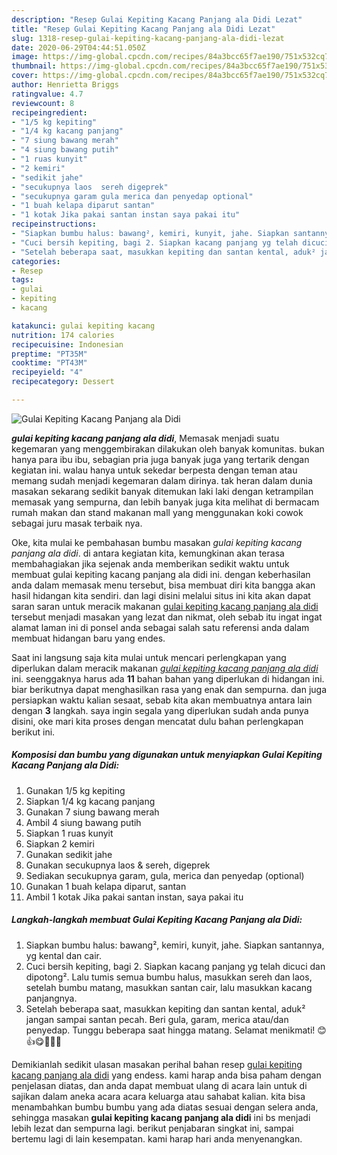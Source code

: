 ```yaml
---
description: "Resep Gulai Kepiting Kacang Panjang ala Didi Lezat"
title: "Resep Gulai Kepiting Kacang Panjang ala Didi Lezat"
slug: 1318-resep-gulai-kepiting-kacang-panjang-ala-didi-lezat
date: 2020-06-29T04:44:51.050Z
image: https://img-global.cpcdn.com/recipes/84a3bcc65f7ae190/751x532cq70/gulai-kepiting-kacang-panjang-ala-didi-foto-resep-utama.jpg
thumbnail: https://img-global.cpcdn.com/recipes/84a3bcc65f7ae190/751x532cq70/gulai-kepiting-kacang-panjang-ala-didi-foto-resep-utama.jpg
cover: https://img-global.cpcdn.com/recipes/84a3bcc65f7ae190/751x532cq70/gulai-kepiting-kacang-panjang-ala-didi-foto-resep-utama.jpg
author: Henrietta Briggs
ratingvalue: 4.7
reviewcount: 8
recipeingredient:
- "1/5 kg kepiting"
- "1/4 kg kacang panjang"
- "7 siung bawang merah"
- "4 siung bawang putih"
- "1 ruas kunyit"
- "2 kemiri"
- "sedikit jahe"
- "secukupnya laos  sereh digeprek"
- "secukupnya garam gula merica dan penyedap optional"
- "1 buah kelapa diparut santan"
- "1 kotak Jika pakai santan instan saya pakai itu"
recipeinstructions:
- "Siapkan bumbu halus: bawang², kemiri, kunyit, jahe. Siapkan santannya, yg kental dan cair."
- "Cuci bersih kepiting, bagi 2. Siapkan kacang panjang yg telah dicuci dan dipotong². Lalu tumis semua bumbu halus, masukkan sereh dan laos, setelah bumbu matang, masukkan santan cair, lalu masukkan kacang panjangnya."
- "Setelah beberapa saat, masukkan kepiting dan santan kental, aduk² jangan sampai santan pecah. Beri gula, garam, merica atau/dan penyedap. Tunggu beberapa saat hingga matang. Selamat menikmati! 😊👍😋🦀🦀🦀"
categories:
- Resep
tags:
- gulai
- kepiting
- kacang

katakunci: gulai kepiting kacang 
nutrition: 174 calories
recipecuisine: Indonesian
preptime: "PT35M"
cooktime: "PT43M"
recipeyield: "4"
recipecategory: Dessert

---
```



![Gulai Kepiting Kacang Panjang ala Didi](https://img-global.cpcdn.com/recipes/84a3bcc65f7ae190/751x532cq70/gulai-kepiting-kacang-panjang-ala-didi-foto-resep-utama.jpg)

<b><i>gulai kepiting kacang panjang ala didi</i></b>, Memasak menjadi suatu kegemaran yang menggembirakan dilakukan oleh banyak komunitas. bukan hanya para ibu ibu, sebagian pria juga banyak juga yang tertarik dengan kegiatan ini. walau hanya untuk sekedar berpesta dengan teman atau memang sudah menjadi kegemaran dalam dirinya. tak heran dalam dunia masakan sekarang sedikit banyak ditemukan laki laki dengan ketrampilan memasak yang sempurna, dan lebih banyak juga kita melihat di bermacam rumah makan dan stand makanan mall yang menggunakan koki cowok sebagai juru masak terbaik nya.



Oke, kita mulai ke pembahasan bumbu masakan <i>gulai kepiting kacang panjang ala didi</i>. di antara kegiatan kita, kemungkinan akan terasa membahagiakan jika sejenak anda memberikan sedikit waktu untuk membuat gulai kepiting kacang panjang ala didi ini. dengan keberhasilan anda dalam memasak menu tersebut, bisa membuat diri kita bangga akan hasil hidangan kita sendiri. dan lagi disini melalui situs ini kita akan dapat saran saran untuk meracik makanan <u>gulai kepiting kacang panjang ala didi</u> tersebut menjadi masakan yang lezat dan nikmat, oleh sebab itu ingat ingat alamat laman ini di ponsel anda sebagai salah satu referensi anda dalam membuat hidangan baru yang endes.


Saat ini langsung saja kita mulai untuk mencari perlengkapan yang diperlukan dalam meracik makanan <u><i>gulai kepiting kacang panjang ala didi</i></u> ini. seenggaknya harus ada <b>11</b> bahan bahan yang diperlukan di hidangan ini. biar berikutnya dapat menghasilkan rasa yang enak dan sempurna. dan juga persiapkan waktu kalian sesaat, sebab kita akan membuatnya antara lain dengan <b>3</b> langkah. saya ingin segala yang diperlukan sudah anda punya disini, oke mari kita proses dengan mencatat dulu bahan perlengkapan berikut ini.

<!--inarticleads1-->

##### Komposisi dan bumbu yang digunakan untuk menyiapkan Gulai Kepiting Kacang Panjang ala Didi:

1. Gunakan 1/5 kg kepiting
1. Siapkan 1/4 kg kacang panjang
1. Gunakan 7 siung bawang merah
1. Ambil 4 siung bawang putih
1. Siapkan 1 ruas kunyit
1. Siapkan 2 kemiri
1. Gunakan sedikit jahe
1. Gunakan secukupnya laos &amp; sereh, digeprek
1. Sediakan secukupnya garam, gula, merica dan penyedap (optional)
1. Gunakan 1 buah kelapa diparut, santan
1. Ambil 1 kotak Jika pakai santan instan, saya pakai itu




<!--inarticleads2-->

##### Langkah-langkah membuat Gulai Kepiting Kacang Panjang ala Didi:

1. Siapkan bumbu halus: bawang², kemiri, kunyit, jahe. Siapkan santannya, yg kental dan cair.
1. Cuci bersih kepiting, bagi 2. Siapkan kacang panjang yg telah dicuci dan dipotong². Lalu tumis semua bumbu halus, masukkan sereh dan laos, setelah bumbu matang, masukkan santan cair, lalu masukkan kacang panjangnya.
1. Setelah beberapa saat, masukkan kepiting dan santan kental, aduk² jangan sampai santan pecah. Beri gula, garam, merica atau/dan penyedap. Tunggu beberapa saat hingga matang. Selamat menikmati! 😊👍😋🦀🦀🦀




Demikianlah sedikit ulasan masakan perihal bahan resep <u>gulai kepiting kacang panjang ala didi</u> yang endess. kami harap anda bisa paham dengan penjelasan diatas, dan anda dapat membuat ulang di acara lain untuk di sajikan dalam aneka acara acara keluarga atau sahabat kalian. kita bisa menambahkan bumbu bumbu yang ada diatas sesuai dengan selera anda, sehingga masakan <b>gulai kepiting kacang panjang ala didi</b> ini bs menjadi lebih lezat dan sempurna lagi. berikut penjabaran singkat ini, sampai bertemu lagi di lain kesempatan. kami harap hari anda menyenangkan.
